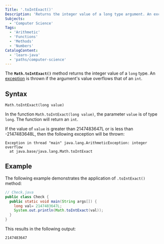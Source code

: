 ```yaml
---
Title: '.toIntExact()'
Description: 'Returns the integer value of a long type argument. An exception is thrown if the value of argument overflows that of an int.'
Subjects:
  - 'Computer Science'
Tags:
  - 'Arithmetic'
  - 'Functions'
  - 'Methods'
  - 'Numbers'
CatalogContent:
  - 'learn-java'
  - 'paths/computer-science'
---
```


The **`Math.toIntExact()`** method returns the integer value of a `long` type. An [exception](https://www.codecademy.com/resources/docs/java/errors) is thrown if the argument's value overflows that of an `int`.

## Syntax

```pseudo
Math.toIntExact(long value)
```

In the function `Math.toIntExact(long value)`, the parameter `value` is of type `long`. The function will return an `int`.

If the value of `value` is greater than 2147483647L or is less than -2147483648L, then the following exception will be thrown:

```shell
Exception in thread "main" java.lang.ArithmeticException: integer overflow
  at java.base/java.lang.Math.toIntExact
```

## Example

The following example demonstrates the application of `.toIntExact()` method:

```java
// Check.java
public class Check {
  public static void main(String args[]) {
    long val= 2147483647L;
    System.out.println(Math.toIntExact(val));
  }
}
```

This results in the following output:

```shell
2147483647
```
